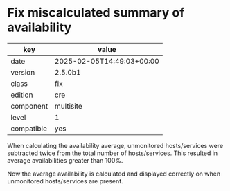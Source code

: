 [//]: # (werk v2)
# Fix miscalculated summary of availability

key        | value
---------- | ---
date       | 2025-02-05T14:49:03+00:00
version    | 2.5.0b1
class      | fix
edition    | cre
component  | multisite
level      | 1
compatible | yes

When calculating the availability average, unmonitored hosts/services were subtracted twice from the total number of hosts/services.
This resulted in average availabilities greater than 100%.

Now the average availability is calculated and displayed correctly on when unmonitored hosts/services are present.

